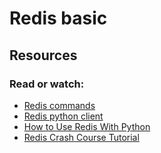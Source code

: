 # Redis basic

## Resources
### Read or watch:

- [Redis commands](https://intranet.aluswe.com/rltoken/KsMBE60UQRWErdK1mQ3ozg)
- [Redis python client](https://intranet.aluswe.com/rltoken/yqIvla14uyQ2pBRk2i-tBQ)
- [How to Use Redis With Python](https://intranet.aluswe.com/rltoken/NxpS4PTyCpDK29oLyCBwHQ)
- [Redis Crash Course Tutorial](https://intranet.aluswe.com/rltoken/vk2Wan5dEYyoGNwCIvoFaQ)
